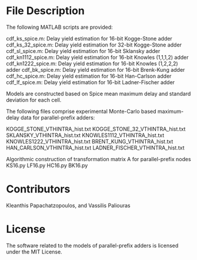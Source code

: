 # File Description

The following MATLAB scripts are provided:

cdf_ks_spice.m: Delay yield estimation for 16-bit Kogge-Stone adder 
cdf_ks_32_spice.m: Delay yield estimation for 32-bit Kogge-Stone adder 
cdf_sl_spice.m: Delay yield estimation for 16-bit Sklansky adder 
cdf_kn1112_spice.m: Delay yield estimation for 16-bit Knowles (1,1,1,2) adder 
cdf_kn1222_spice.m: Delay yield estimation for 16-bit Knowles (1,2,2,2) adder 
cdf_bk_spice.m: Delay yield estimation for 16-bit Brenk-Kung adder 
cdf_hc_spice.m: Delay yield estimation for 16-bit Han-Carlson adder 
cdf_lf_spice.m: Delay yield estimation for 16-bit Ladner-Fischer adder 

Models are constructed based on Spice mean maximum delay and standard deviation for 
each cell.

The following files comprise experimental Monte-Carlo based maximum-delay data for 
parallel-prefix adders:

KOGGE_STONE_VTHINTRA_hist.txt
KOGGE_STONE_32_VTHINTRA_hist.txt 
SKLANSKY_VTHINTRA_hist.txt 
KNOWLES1112_VTHINTRA_hist.txt 
KNOWLES1222_VTHINTRA_hist.txt 
BRENT_KUNG_VTHINTRA_hist.txt 
HAN_CARLSON_VTHINTRA_hist.txt 
LADNER_FISCHER_VTHINTRA_hist.txt 


Algorithmic construction of transformation matrix A for parallel-prefix nodes
KS16.py
LF16.py
HC16.py
BK16.py


# Contributors

Kleanthis Papachatzopoulos, and Vassilis Paliouras

# License 

The software related to the models of parallel-prefix adders is licensed under the MIT License.



